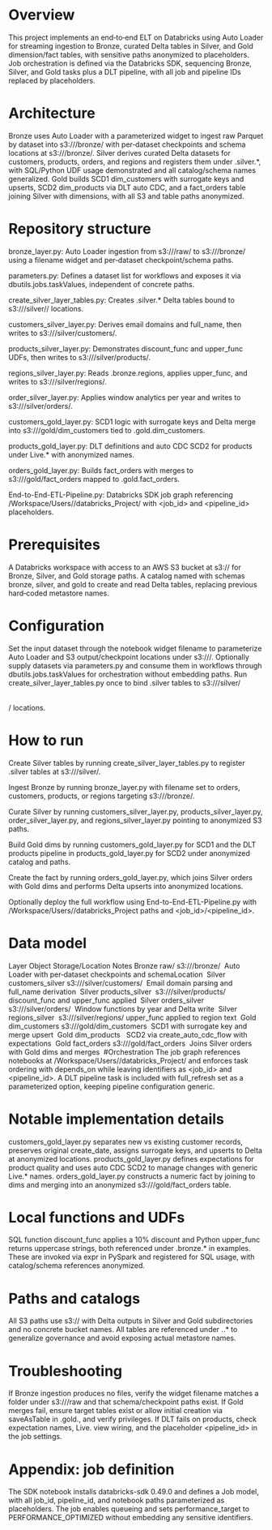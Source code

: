 # Overview 
This project implements an end‑to‑end ELT on Databricks using Auto Loader for streaming ingestion to Bronze, curated Delta tables in Silver, and Gold dimension/fact tables, with sensitive paths anonymized to placeholders.​
Job orchestration is defined via the Databricks SDK, sequencing Bronze, Silver, and Gold tasks plus a DLT pipeline, with all job and pipeline IDs replaced by placeholders.​

# Architecture 
Bronze uses Auto Loader with a parameterized widget to ingest raw Parquet by dataset into s3://<your-bucket>/bronze/<dataset> with per‑dataset checkpoints and schema locations at s3://<your-bucket>/bronze/.​
Silver derives curated Delta datasets for customers, products, orders, and regions and registers them under <catalog>.silver.*, with SQL/Python UDF usage demonstrated and all catalog/schema names generalized.​
Gold builds SCD1 dim_customers with surrogate keys and upserts, SCD2 dim_products via DLT auto CDC, and a fact_orders table joining Silver with dimensions, with all S3 and table paths anonymized.​

# Repository structure
bronze_layer.py: Auto Loader ingestion from s3://<your-bucket>/raw/<dataset> to s3://<your-bucket>/bronze/<dataset> using a filename widget and per‑dataset checkpoint/schema paths.​

parameters.py: Defines a dataset list for workflows and exposes it via dbutils.jobs.taskValues, independent of concrete paths.​

create_silver_layer_tables.py: Creates <catalog>.silver.* Delta tables bound to s3://<your-bucket>/silver/<table>/ locations.​

customers_silver_layer.py: Derives email domains and full_name, then writes to s3://<your-bucket>/silver/customers/.​

products_silver_layer.py: Demonstrates discount_func and upper_func UDFs, then writes to s3://<your-bucket>/silver/products/.​

regions_silver_layer.py: Reads <catalog>.bronze.regions, applies upper_func, and writes to s3://<your-bucket>/silver/regions/.​

order_silver_layer.py: Applies window analytics per year and writes to s3://<your-bucket>/silver/orders/.​

customers_gold_layer.py: SCD1 logic with surrogate keys and Delta merge into s3://<your-bucket>/gold/dim_customers tied to <catalog>.gold.dim_customers.​

products_gold_layer.py: DLT definitions and auto CDC SCD2 for products under Live.* with anonymized names.​

orders_gold_layer.py: Builds fact_orders with merges to s3://<your-bucket>/gold/fact_orders mapped to <catalog>.gold.fact_orders.​

End-to-End-ETL-Pipeline.py: Databricks SDK job graph referencing /Workspace/Users/<user>/databricks_Project/<notebook> with <job_id> and <pipeline_id> placeholders.​

# Prerequisites
A Databricks workspace with access to an AWS S3 bucket at s3://<your-bucket> for Bronze, Silver, and Gold storage paths.​
A catalog named <catalog> with schemas bronze, silver, and gold to create and read Delta tables, replacing previous hard‑coded metastore names.​

# Configuration
Set the input dataset through the notebook widget filename to parameterize Auto Loader and S3 output/checkpoint locations under s3://<your-bucket>/.​
Optionally supply datasets via parameters.py and consume them in workflows through dbutils.jobs.taskValues for orchestration without embedding paths.​
Run create_silver_layer_tables.py once to bind <catalog>.silver tables to s3://<your-bucket>/silver/<table>/ locations.​

# How to run
Create Silver tables by running create_silver_layer_tables.py to register <catalog>.silver tables at s3://<your-bucket>/silver/.​

Ingest Bronze by running bronze_layer.py with filename set to orders, customers, products, or regions targeting s3://<your-bucket>/bronze/<dataset>.​

Curate Silver by running customers_silver_layer.py, products_silver_layer.py, order_silver_layer.py, and regions_silver_layer.py pointing to anonymized S3 paths.​

Build Gold dims by running customers_gold_layer.py for SCD1 and the DLT products pipeline in products_gold_layer.py for SCD2 under anonymized catalog and paths.​

Create the fact by running orders_gold_layer.py, which joins Silver orders with Gold dims and performs Delta upserts into anonymized locations.​

Optionally deploy the full workflow using End-to-End-ETL-Pipeline.py with /Workspace/Users/<user>/databricks_Project paths and <job_id>/<pipeline_id>.​

# Data model
Layer	Object	Storage/Location	Notes
Bronze	raw/<dataset> ​	s3://<your-bucket>/bronze/<dataset> ​	Auto Loader with per‑dataset checkpoints and schemaLocation ​
Silver	customers_silver ​	s3://<your-bucket>/silver/customers/ ​	Email domain parsing and full_name derivation ​
Silver	products_silver ​	s3://<your-bucket>/silver/products/ ​	discount_func and upper_func applied ​
Silver	orders_silver ​	s3://<your-bucket>/silver/orders/ ​	Window functions by year and Delta write ​
Silver	regions_silver ​	s3://<your-bucket>/silver/regions/ ​	upper_func applied to region text ​
Gold	dim_customers ​	s3://<your-bucket>/gold/dim_customers ​	SCD1 with surrogate key and merge upsert ​
Gold	dim_products ​	<DLT target table> ​	SCD2 via create_auto_cdc_flow with expectations ​
Gold	fact_orders ​	s3://<your-bucket>/gold/fact_orders ​	Joins Silver orders with Gold dims and merges ​
#Orchestration
The job graph references notebooks at /Workspace/Users/<user>/databricks_Project/<notebook> and enforces task ordering with depends_on while leaving identifiers as <job_id> and <pipeline_id>.​
A DLT pipeline task is included with full_refresh set as a parameterized option, keeping pipeline configuration generic.​

# Notable implementation details
customers_gold_layer.py separates new vs existing customer records, preserves original create_date, assigns surrogate keys, and upserts to Delta at anonymized locations.​
products_gold_layer.py defines expectations for product quality and uses auto CDC SCD2 to manage changes with generic Live.* names.​
orders_gold_layer.py constructs a numeric fact by joining to dims and merging into an anonymized s3://<your-bucket>/gold/fact_orders table.​

# Local functions and UDFs
SQL function discount_func applies a 10% discount and Python upper_func returns uppercase strings, both referenced under <catalog>.bronze.* in examples.​
These are invoked via expr in PySpark and registered for SQL usage, with catalog/schema references anonymized.​

# Paths and catalogs
All S3 paths use s3://<your-bucket> with Delta outputs in Silver and Gold subdirectories and no concrete bucket names.​
All tables are referenced under <catalog>.<schema>.* to generalize governance and avoid exposing actual metastore names.​

# Troubleshooting
If Bronze ingestion produces no files, verify the widget filename matches a folder under s3://<your-bucket>/raw and that schema/checkpoint paths exist.​
If Gold merges fail, ensure target tables exist or allow initial creation via saveAsTable in <catalog>.gold., and verify privileges.​
If DLT fails on products, check expectation names, Live. view wiring, and the placeholder <pipeline_id> in the job settings.​

# Appendix: job definition
The SDK notebook installs databricks-sdk 0.49.0 and defines a Job model, with all job_id, pipeline_id, and notebook paths parameterized as placeholders.​
The job enables queueing and sets performance_target to PERFORMANCE_OPTIMIZED without embedding any sensitive identifiers.​